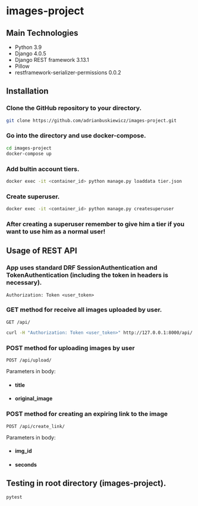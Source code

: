 # images-project

## Main Technologies
* Python 3.9
* Django 4.0.5
* Django REST framework 3.13.1
* Pillow
* restframework-serializer-permissions 0.0.2


## Installation

### Clone the GitHub repository to your directory.

```bash
git clone https://github.com/adrianbuskiewicz/images-project.git
```

### Go into the directory and use docker-compose.

```bash
cd images-project
docker-compose up
```

### Add bultin account tiers.
```bash
docker exec -it <container_id> python manage.py loaddata tier.json
```

### Create superuser.
```bash
docker exec -it <container_id> python manage.py createsuperuser
```
### After creating a superuser remember to give him a tier if you want to use him as a normal user!


## Usage of REST API

### App uses standard DRF SessionAuthentication and TokenAuthentication (including the token in headers is necessary).

`Authorization: Token <user_token>`


### GET method for receive all images uploaded by user.
`GET /api/`
```bash
curl -H "Authorization: Token <user_token>" http://127.0.0.1:8000/api/
```


### POST method for uploading images by user
`POST /api/upload/`

Parameters in body:
- #### title
- #### original_image



### POST method for creating an expiring link to the image
`POST /api/create_link/`

Parameters in body:
- #### img_id
- #### seconds


## Testing in root directory (images-project).
```bash
pytest
```
